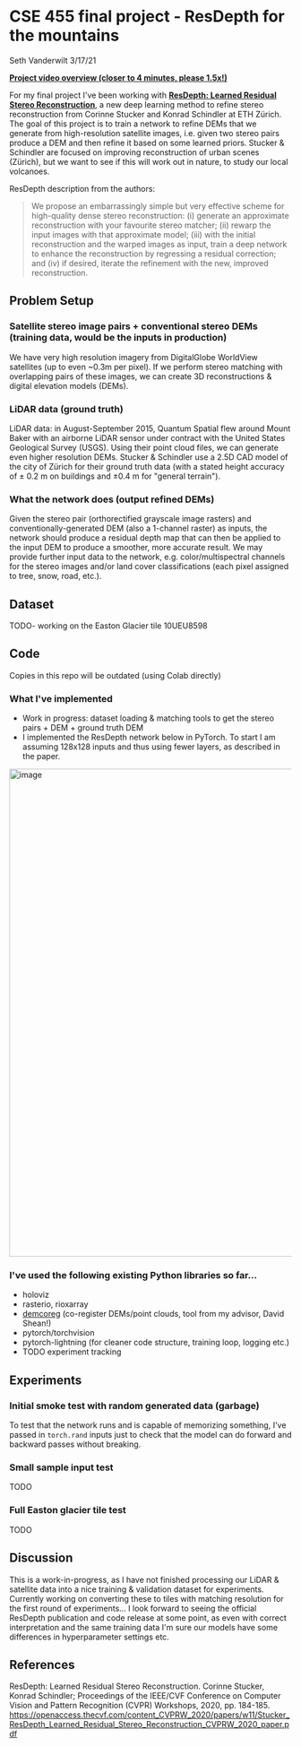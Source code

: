 # CSE 455 final project - ResDepth for the mountains
Seth Vanderwilt
3/17/21

[**Project video overview (closer to 4 minutes, please 1.5x!)**](https://youtu.be/KqMj9Ku79SU)

For my final project I've been working with  **[ResDepth: Learned Residual Stereo Reconstruction](https://openaccess.thecvf.com/content_CVPRW_2020/papers/w11/Stucker_ResDepth_Learned_Residual_Stereo_Reconstruction_CVPRW_2020_paper.pdf
)**, a new deep learning method to refine stereo reconstruction from Corinne Stucker and Konrad Schindler at ETH Zürich. The goal of this project is to train a network to refine DEMs that we generate from high-resolution satellite images, i.e. given two stereo pairs produce a DEM and then refine it based on some learned priors. Stucker & Schindler are focused on improving reconstruction of urban scenes (Zürich), but we want to see if this will work out in nature, to study our local volcanoes.

ResDepth description from the authors:
> We propose an embarrassingly simple but very effective scheme for high-quality dense stereo reconstruction: (i) generate an approximate reconstruction with your favourite stereo matcher; (ii) rewarp the input images with that approximate model; (iii) with the initial reconstruction and the warped images as input, train a deep network to enhance the reconstruction by regressing a residual correction; and (iv) if desired, iterate the refinement with the new, improved reconstruction.

## Problem Setup

### Satellite stereo image pairs + conventional stereo DEMs (training data, would be the inputs in production)
We have very high resolution imagery from DigitalGlobe WorldView satellites (up to even ~0.3m per pixel). If we perform stereo matching with overlapping pairs of these images, we can create 3D reconstructions & digital elevation models (DEMs). 

### LiDAR data (ground truth)
LiDAR data: in August-September 2015, Quantum Spatial flew around Mount Baker with an airborne LiDAR sensor under contract with the United States Geological Survey (USGS). Using their point cloud files, we can generate even higher resolution DEMs. Stucker & Schindler use a 2.5D CAD model of the city of Zürich for their ground truth data (with a stated height accuracy of ± 0.2 m on buildings and ±0.4 m for "general terrain").

### What the network does (output refined DEMs)
Given the stereo pair (orthorectified grayscale image rasters) and conventionally-generated DEM (also a 1-channel raster) as inputs, the network should produce a residual depth map that can then be applied to the input DEM to produce a smoother, more accurate result. We may provide further input data to the network, e.g. color/multispectral channels for the stereo images and/or land cover classifications (each pixel assigned to tree, snow, road, etc.).

## Dataset
TODO- working on the Easton Glacier tile 10UEU8598

## Code
Copies in this repo will be outdated (using Colab directly)

### What I've implemented
* Work in progress: dataset loading & matching tools to get the stereo pairs + DEM + ground truth DEM
* I implemented the ResDepth network below in PyTorch. To start I am assuming 128x128 inputs and thus using fewer layers, as described in the paper.
<img width="871" alt="image" src="https://user-images.githubusercontent.com/568050/111573180-4097bf00-8767-11eb-87fd-239f8e7050ed.png">

### I've used the following existing Python libraries so far...
* holoviz
* rasterio, rioxarray
* [demcoreg](https://github.com/dshean/demcoreg) (co-register DEMs/point clouds, tool from my advisor, David Shean!)
* pytorch/torchvision
* pytorch-lightning (for cleaner code structure, training loop, logging etc.)
* TODO experiment tracking

## Experiments

### Initial smoke test with random generated data (garbage)
To test that the network runs and is capable of memorizing something, I've passed in `torch.rand` inputs just to check that the model can do forward and backward passes without breaking.

### Small sample input test
TODO

### Full Easton glacier tile test
TODO

## Discussion
This is a work-in-progress, as I have not finished processing our LiDAR & satellite data into a nice training & validation dataset for experiments.
Currently working on converting these to tiles with matching resolution for the first round of experiments...
I look forward to seeing the official ResDepth publication and code release at some point, as even with correct interpretation and the same training data I'm sure our models have some differences in hyperparameter settings etc.

## References
ResDepth: Learned Residual Stereo Reconstruction. Corinne Stucker, Konrad Schindler; Proceedings of the IEEE/CVF Conference on Computer Vision and Pattern Recognition (CVPR) Workshops, 2020, pp. 184-185. https://openaccess.thecvf.com/content_CVPRW_2020/papers/w11/Stucker_ResDepth_Learned_Residual_Stereo_Reconstruction_CVPRW_2020_paper.pdf
